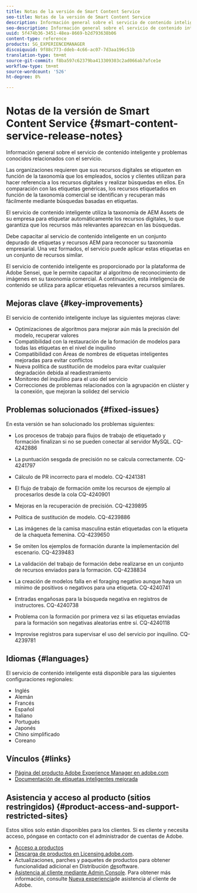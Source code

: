 ```yaml
---
title: Notas de la versión de Smart Content Service
seo-title: Notas de la versión de Smart Content Service
description: Información general sobre el servicio de contenido inteligente y problemas conocidos relacionados con el servicio.
seo-description: Información general sobre el servicio de contenido inteligente y problemas conocidos relacionados con el servicio.
uuid: 5f474b36-3451-48ea-8669-b2d793638b06
content-type: reference
products: SG_EXPERIENCEMANAGER
discoiquuid: 9f88c773-ddeb-4c66-ac07-7d3aa196c51b
translation-type: tm+mt
source-git-commit: f8ba597c62379ba413309303c2ad066ab7afce1e
workflow-type: tm+mt
source-wordcount: '526'
ht-degree: 8%

---
```



# Notas de la versión de Smart Content Service {#smart-content-service-release-notes}

Información general sobre el servicio de contenido inteligente y problemas conocidos relacionados con el servicio.

Las organizaciones requieren que sus recursos digitales se etiqueten en función de la taxonomía que los empleados, socios y clientes utilizan para hacer referencia a los recursos digitales y realizar búsquedas en ellos. En comparación con las etiquetas genéricas, los recursos etiquetados en función de la taxonomía comercial se identifican y recuperan más fácilmente mediante búsquedas basadas en etiquetas.

El servicio de contenido inteligente utiliza la taxonomía de AEM Assets de su empresa para etiquetar automáticamente los recursos digitales, lo que garantiza que los recursos más relevantes aparezcan en las búsquedas.

Debe capacitar al servicio de contenido inteligente en un conjunto depurado de etiquetas y recursos AEM para reconocer su taxonomía empresarial. Una vez formados, el servicio puede aplicar estas etiquetas en un conjunto de recursos similar.

El servicio de contenido inteligente es proporcionado por la plataforma de Adobe Sensei, que le permite capacitar al algoritmo de reconocimiento de imágenes en su taxonomía comercial. A continuación, esta inteligencia de contenido se utiliza para aplicar etiquetas relevantes a recursos similares.

## Mejoras clave {#key-improvements}

El servicio de contenido inteligente incluye las siguientes mejoras clave:

* Optimizaciones de algoritmos para mejorar aún más la precisión del modelo, recuperar valores
* Compatibilidad con la restauración de la formación de modelos para todas las etiquetas en el nivel de inquilino
* Compatibilidad con Áreas de nombres de etiquetas inteligentes mejoradas para evitar conflictos
* Nueva política de sustitución de modelos para evitar cualquier degradación debida al readiestramiento
* Monitoreo del inquilino para el uso del servicio
* Correcciones de problemas relacionados con la agrupación en clúster y la conexión, que mejoran la solidez del servicio

## Problemas solucionados {#fixed-issues}

En esta versión se han solucionado los problemas siguientes:

* Los procesos de trabajo para flujos de trabajo de etiquetado y formación finalizan si no se pueden conectar al servidor MySQL. CQ-4242886

* La puntuación sesgada de precisión no se calcula correctamente. CQ-4241797

* Cálculo de PR incorrecto para el modelo. CQ-4241381

* El flujo de trabajo de formación omite los recursos de ejemplo al procesarlos desde la cola CQ-4240901

* Mejoras en la recuperación de precisión. CQ-4239895

* Política de sustitución de modelo. CQ-4239886

* Las imágenes de la camisa masculina están etiquetadas con la etiqueta de la chaqueta femenina. CQ-4239650

* Se omiten los ejemplos de formación durante la implementación del escenario. CQ-4239483

* La validación del trabajo de formación debe realizarse en un conjunto de recursos enviados para la formación. CQ-4238834

* La creación de modelos falla en el foraging negativo aunque haya un mínimo de positivos o negativos para una etiqueta. CQ-4240741

* Entradas engañosas para la búsqueda negativa en registros de instructores. CQ-4240738

* Problema con la formación por primera vez si las etiquetas enviadas para la formación son negativas aleatorias entre sí. CQ-4240118

* Improvise registros para supervisar el uso del servicio por inquilino. CQ-4239781

## Idiomas {#languages}

El servicio de contenido inteligente está disponible para las siguientes configuraciones regionales:

* Inglés
* Alemán
* Francés
* Español
* Italiano
* Portugués
* Japonés
* Chino simplificado
* Coreano

## Vínculos {#links}

* [Página del producto Adobe Experience Manager en adobe.com](https://www.adobe.com/marketing-cloud/experience-manager.html)
* [Documentación de etiquetas inteligentes mejorada](/help/assets/enhanced-smart-tags.md)

## Asistencia y acceso al producto (sitios restringidos) {#product-access-and-support-restricted-sites}

Estos sitios solo están disponibles para los clientes. Si es cliente y necesita acceso, póngase en contacto con el administrador de cuentas de Adobe.

* [Acceso a productos](https://login.marketing.adobe.com)
* [Descarga de productos en Licensing.adobe.com](https://licensing.adobe.com/).
* Actualizaciones, parches y paquetes de productos para obtener funcionalidad adicional en Distribución [de](https://experience.adobe.com/#/downloads/content/software-distribution/en/aem.html)software.
* [Asistencia al cliente mediante Admin Console](https://adminconsole.adobe.com/). Para obtener más información, consulte [Nueva experiencia](https://docs.adobe.com/content/help/en/customer-one/using/home.html)de asistencia al cliente de Adobe.
